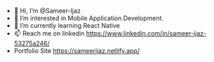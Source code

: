 - 👋 Hi, I’m @Sameer-Ijaz
- 👀 I’m interested in Mobile Application Development.
- 🌱 I’m currently learning React Native 
- 📫 Reach me on linkedin https://www.linkedin.com/in/sameer-ijaz-53275a246/
- Portfolio Site https://sameerijaz.netlify.app/

<!---
Sameer-Ijaz/Sameer-Ijaz is a ✨ special ✨ repository because its `README.md` (this file) appears on your GitHub profile.
You can click the Preview link to take a look at your changes.
--->
